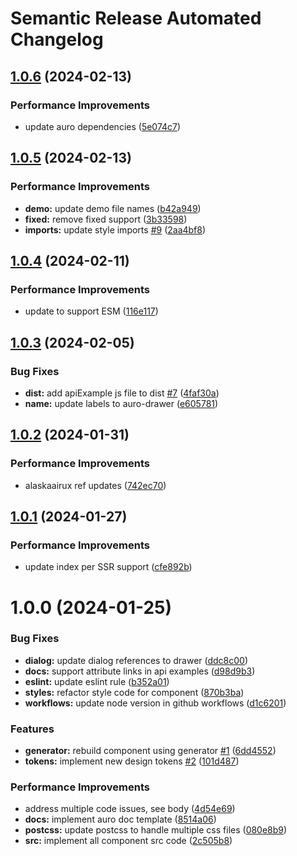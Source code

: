 # Semantic Release Automated Changelog

## [1.0.6](https://github.com/AlaskaAirlines/auro-drawer/compare/v1.0.5...v1.0.6) (2024-02-13)


### Performance Improvements

* update auro dependencies ([5e074c7](https://github.com/AlaskaAirlines/auro-drawer/commit/5e074c7c18cae65a7c95bf948cc3dc65db65ace8))

## [1.0.5](https://github.com/AlaskaAirlines/auro-drawer/compare/v1.0.4...v1.0.5) (2024-02-13)


### Performance Improvements

* **demo:** update demo file names ([b42a949](https://github.com/AlaskaAirlines/auro-drawer/commit/b42a949f9d1314887d6ed720ba2491f25cd73dc5))
* **fixed:** remove fixed support ([3b33598](https://github.com/AlaskaAirlines/auro-drawer/commit/3b33598bcdb34dc4d0e54e65a189503771f8a368))
* **imports:** update style imports [#9](https://github.com/AlaskaAirlines/auro-drawer/issues/9) ([2aa4bf8](https://github.com/AlaskaAirlines/auro-drawer/commit/2aa4bf8635ebe771cfd75c981db2360ac0e6f09b))

## [1.0.4](https://github.com/AlaskaAirlines/auro-drawer/compare/v1.0.3...v1.0.4) (2024-02-11)


### Performance Improvements

* update to support ESM ([116e117](https://github.com/AlaskaAirlines/auro-drawer/commit/116e117717b56cb270fe090889c02412648fd9a7))

## [1.0.3](https://github.com/AlaskaAirlines/auro-drawer/compare/v1.0.2...v1.0.3) (2024-02-05)


### Bug Fixes

* **dist:** add apiExample js file to dist [#7](https://github.com/AlaskaAirlines/auro-drawer/issues/7) ([4faf30a](https://github.com/AlaskaAirlines/auro-drawer/commit/4faf30a37b472564f6da6be4b170bac191616047))
* **name:** update labels to auro-drawer ([e605781](https://github.com/AlaskaAirlines/auro-drawer/commit/e60578104df80c90c7e153cb78015e3bd885b636))

## [1.0.2](https://github.com/AlaskaAirlines/auro-drawer/compare/v1.0.1...v1.0.2) (2024-01-31)


### Performance Improvements

* alaskaairux ref updates ([742ec70](https://github.com/AlaskaAirlines/auro-drawer/commit/742ec70e7fe3d10fa0e297914e15b37bf7545181))

## [1.0.1](https://github.com/AlaskaAirlines/auro-drawer/compare/v1.0.0...v1.0.1) (2024-01-27)


### Performance Improvements

* update index per SSR support ([cfe892b](https://github.com/AlaskaAirlines/auro-drawer/commit/cfe892be7c206f3a63fb7729e72846b97897db68))

# 1.0.0 (2024-01-25)


### Bug Fixes

* **dialog:** update dialog references to drawer ([ddc8c00](https://github.com/AlaskaAirlines/auro-drawer/commit/ddc8c0053de4cacd30b239f72f0d980cca6eb00f))
* **docs:** support attribute links in api examples ([d98d9b3](https://github.com/AlaskaAirlines/auro-drawer/commit/d98d9b353aefe42e1dfc05775a30c9e9b6033229))
* **eslint:** update eslint rule ([b352a01](https://github.com/AlaskaAirlines/auro-drawer/commit/b352a012bcd05048b5fb5d4e94bd8957c4b1787c))
* **styles:** refactor style code for component ([870b3ba](https://github.com/AlaskaAirlines/auro-drawer/commit/870b3ba50a1b8e950a38729debb7f2a8735b0749))
* **workflows:** update node version in github workflows ([d1c6201](https://github.com/AlaskaAirlines/auro-drawer/commit/d1c62019ac20df7bd436b39966dbc9e7d87588dc))


### Features

* **generator:** rebuild component using generator [#1](https://github.com/AlaskaAirlines/auro-drawer/issues/1) ([6dd4552](https://github.com/AlaskaAirlines/auro-drawer/commit/6dd4552e787ddc4178a30a5fda2e5c93c3fb8435))
* **tokens:** implement new design tokens [#2](https://github.com/AlaskaAirlines/auro-drawer/issues/2) ([101d487](https://github.com/AlaskaAirlines/auro-drawer/commit/101d4877dab450247b3af69fe0e365a59a5a45fd))


### Performance Improvements

* address multiple code issues, see body ([4d54e69](https://github.com/AlaskaAirlines/auro-drawer/commit/4d54e69e26b60ba41204b0e7e4a205753eb9cea5))
* **docs:** implement auro doc template ([8514a06](https://github.com/AlaskaAirlines/auro-drawer/commit/8514a067b24dcc9aefaf2f9b7c3dbe39c24a6ed9))
* **postcss:** update postcss to handle multiple css files ([080e8b9](https://github.com/AlaskaAirlines/auro-drawer/commit/080e8b9b04fc4df9daeb94f542d08a146ef6d15b))
* **src:** implement all component src code ([2c505b8](https://github.com/AlaskaAirlines/auro-drawer/commit/2c505b8500afa62885b1e59610b5b152449deb6e))
